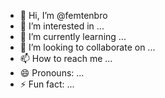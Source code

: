 - 👋 Hi, I’m @femtenbro
- 👀 I’m interested in ...
- 🌱 I’m currently learning ...
- 💞️ I’m looking to collaborate on ...
- 📫 How to reach me ...
- 😄 Pronouns: ...
- ⚡ Fun fact: ...

<!---
femtenbro/femtenbro is a ✨ special ✨ repository because its `README.md` (this file) appears on your GitHub profile.
You can click the Preview link to take a look at your changes.
--->

